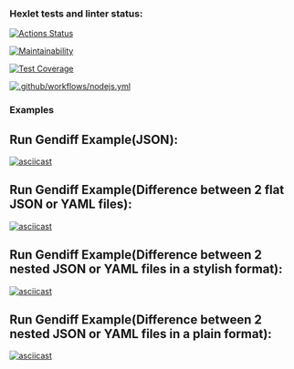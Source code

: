 ### Hexlet tests and linter status:
[![Actions Status](https://github.com/BuianovschiAlex/frontend-project-46/workflows/hexlet-check/badge.svg)](https://github.com/BuianovschiAlex/frontend-project-46/actions)

[![Maintainability](https://api.codeclimate.com/v1/badges/84572fac80b17a216d52/maintainability)](https://codeclimate.com/github/BuianovschiAlex/frontend-project-46/maintainability)

[![Test Coverage](https://api.codeclimate.com/v1/badges/84572fac80b17a216d52/test_coverage)](https://codeclimate.com/github/BuianovschiAlex/frontend-project-46/test_coverage)

[![.github/workflows/nodejs.yml](https://github.com/BuianovschiAlex/frontend-project-46/actions/workflows/nodejs.yml/badge.svg)](https://github.com/BuianovschiAlex/frontend-project-46/actions/workflows/nodejs.yml)

### Examples


## Run Gendiff Example(JSON):
[![asciicast](https://asciinema.org/a/551395.svg)](https://asciinema.org/a/551395)

## Run Gendiff Example(Difference between 2 flat JSON or YAML files):
[![asciicast](https://asciinema.org/a/552520.svg)](https://asciinema.org/a/552520)

## Run Gendiff Example(Difference between 2 nested JSON or YAML files in a stylish format):
[![asciicast](https://asciinema.org/a/553608.svg)](https://asciinema.org/a/553608)

## Run Gendiff Example(Difference between 2 nested JSON or YAML files in a plain format):
[![asciicast](https://asciinema.org/a/553904.svg)](https://asciinema.org/a/553904)
